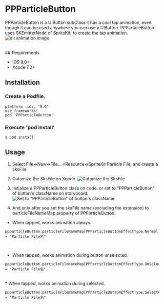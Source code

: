 # PPParticleButton
PPParticleButton is a UIButton subClass it has a cool tap animation, even though it can be used anywhere you can use a UIButton.
PPParticleButton uses SKEmitterNode of SpriteKit, to create the tap animation.
![alt animation image](https://github.com/HIkaruSato/PPParticleButton/blob/master/images/PPParticleButton.gif)

<br/>
## Requirements

 * iOS 8.0+
 * Xcode 7.2+

## Installation

### Create a Podfile.

```Podfile
platform :ios, '8.0'
use_frameworks!
pod 'PPParticleButton'
```

### Execute 'pod install'

```
$ pod install
```


## Usage

1. Select File->New->File...->Resource->SpriteKit Particle File, and create a sksFile.

2. Cutomize the SksFile on Xcode.
![Cutomize the SksFile](https://github.com/HIkaruSato/PPParticleButton/blob/master/images/PPPerticleButtonSKS_EditInXcode.gif)

3. Initialize a PPParticleButton class on code. or set to "PPParticleButton" of button's className on storyboard.
![Set to "PPParticleButton" of button's className](https://github.com/HIkaruSato/PPParticleButton/blob/master/images/set_classname_on_storyboard.png)

4. And only after you set the sksFile name (excluding the extension) to particleFileNameMap property of PPPerticleButton.

* When tapped, works animation always.

```
ppparticleButton.particleFileNameMap[PPParticleButtonEffectType.Normal] = "Particle File名"
```
<br/>

* When tapped, works animation during button unselected.

```
ppparticleButton.particleFileNameMap[PPParticleButtonEffectType.UnSelected] = "Particle File名"
```
<br/>
* When tapped, works animation during selected.

```
ppparticleButton.particleFileNameMap[PPParticleButtonEffectType.Selected] = "Particle File名"
```
<br/>

